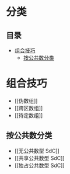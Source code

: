 # 分类
<!-- START doctoc generated TOC please keep comment here to allow auto update -->
<!-- DON'T EDIT THIS SECTION, INSTEAD RE-RUN doctoc TO UPDATE -->
## 目录

- [组合技巧](#%E7%BB%84%E5%90%88%E6%8A%80%E5%B7%A7)
  - [按公共数分类](#%E6%8C%89%E5%85%AC%E5%85%B1%E6%95%B0%E5%88%86%E7%B1%BB)

<!-- END doctoc generated TOC please keep comment here to allow auto update -->

# 组合技巧

- [[伪数组]]
- [[跨区数组]]
- [[待定数组]]


## 按公共数分类

- [[无公共数型 SdC]]
- [[共享公共数型 SdC]]
- [[独占公共数型 SdC]]
